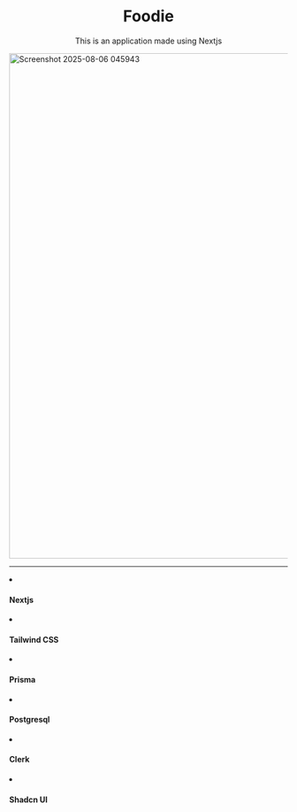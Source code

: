 <h1 align="center">Foodie</h1>
<p align="center">This is an application made using Nextjs</p>

<img width="1880" height="913" alt="Screenshot 2025-08-06 045943" src="https://github.com/user-attachments/assets/f5dba661-51cb-46fb-9cdc-ab8bc668482f" />
<hr/>

  <li><h4>Nextjs</h4></li>
  <li><h4>Tailwind CSS</h4></li>
  <li><h4>Prisma</h4></li>
  <li><h4>Postgresql</h4></li>
  <li><h4>Clerk</h4></li>
  <li><h4>Shadcn UI</h4></li>
</ul>

